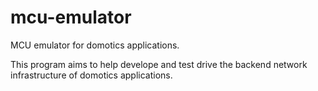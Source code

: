 mcu-emulator
============

MCU emulator for domotics applications.

This program aims to help develope and test drive the backend network infrastructure of domotics applications.
